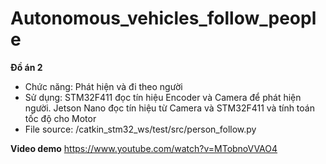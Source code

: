 # Autonomous_vehicles_follow_people

**Đồ án 2**
- Chức năng: Phát hiện và đi theo người
- Sử dụng: STM32F411 đọc tín hiệu Encoder và Camera để phát hiện người. Jetson Nano đọc tín hiệu từ Camera và STM32F411 và tính toán tốc độ cho Motor
- File source: /catkin_stm32_ws/test/src/person_follow.py

**Video demo**
https://www.youtube.com/watch?v=MTobnoVVAO4
